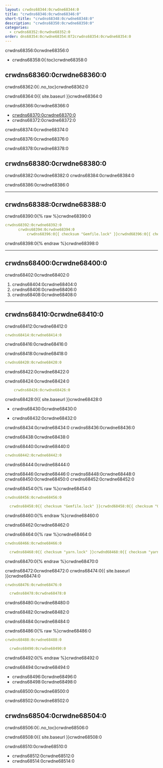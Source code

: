 ```yaml
---
layout: crwdns68344:0crwdne68344:0
title: "crwdns68346:0crwdne68346:0"
short-title: "crwdns68348:0crwdne68348:0"
description: "crwdns68350:0crwdne68350:0"
categories:
  - crwdns68352:0crwdne68352:0
order: dns68354:0crwdne68354:072crwdns68354:0crwdne68354:0
---
```

crwdns68356:0crwdne68356:0

* crwdns68358:0{:toc}crwdne68358:0

## crwdns68360:0crwdne68360:0

crwdns68362:0{:.no_toc}crwdne68362:0

crwdns68364:0{{ site.baseurl }}crwdne68364:0

crwdns68366:0crwdne68366:0

* <a href="crwdns68368:0crwdne68368:0" target="_blank">crwdns68370:0crwdne68370:0</a>
* crwdns68372:0crwdne68372:0

crwdns68374:0crwdne68374:0

crwdns68376:0crwdne68376:0

crwdns68378:0crwdne68378:0

## crwdns68380:0crwdne68380:0

crwdns68382:0crwdne68382:0 crwdns68384:0crwdne68384:0

crwdns68386:0crwdne68386:0

* * *

## crwdns68388:0crwdne68388:0

crwdns68390:0{% raw %}crwdne68390:0

```yaml
crwdns68392:0crwdne68392:0
      crwdns68394:0crwdne68394:0
          crwdns68396:0{{ checksum "Gemfile.lock" }}crwdnd68396:0{{ checksum "Gemfile.lock" }}crwdnd68396:0{{ checksum "yarn.lock" }}crwdnd68396:0{{ checksum "yarn.lock" }}crwdne68396:0    
```

crwdns68398:0{% endraw %}crwdne68398:0

* * *

## crwdns68400:0crwdne68400:0

crwdns68402:0crwdne68402:0

1. crwdns68404:0crwdne68404:0
2. crwdns68406:0crwdne68406:0
3. crwdns68408:0crwdne68408:0

* * *

## crwdns68410:0crwdne68410:0

crwdns68412:0crwdne68412:0

```yaml
crwdns68414:0crwdne68414:0
```

crwdns68416:0crwdne68416:0

crwdns68418:0crwdne68418:0

```yaml
crwdns68420:0crwdne68420:0
```

crwdns68422:0crwdne68422:0

crwdns68424:0crwdne68424:0

```yaml
    crwdns68426:0crwdne68426:0
```

crwdns68428:0{{ site.baseurl }}crwdne68428:0

* crwdns68430:0crwdne68430:0

* crwdns68432:0crwdne68432:0

crwdns68434:0crwdne68434:0 crwdns68436:0crwdne68436:0

crwdns68438:0crwdne68438:0

crwdns68440:0crwdne68440:0

```yaml
crwdns68442:0crwdne68442:0
```

crwdns68444:0crwdne68444:0

crwdns68446:0crwdne68446:0 crwdns68448:0crwdne68448:0 crwdns68450:0crwdne68450:0 crwdns68452:0crwdne68452:0

crwdns68454:0{% raw %}crwdne68454:0

```yaml
crwdns68456:0crwdne68456:0

  crwdns68458:0{{ checksum "Gemfile.lock" }}crwdnd68458:0{{ checksum "Gemfile.lock" }}crwdne68458:0
```

crwdns68460:0{% endraw %}crwdne68460:0

crwdns68462:0crwdne68462:0

crwdns68464:0{% raw %}crwdne68464:0

```yaml
crwdns68466:0crwdne68466:0

  crwdns68468:0{{ checksum "yarn.lock" }}crwdnd68468:0{{ checksum "yarn.lock" }}crwdne68468:0
```

crwdns68470:0{% endraw %}crwdne68470:0

crwdns68472:0crwdne68472:0 crwdns68474:0{{ site.baseurl }}crwdne68474:0

```yaml
crwdns68476:0crwdne68476:0

  crwdns68478:0crwdne68478:0
```

crwdns68480:0crwdne68480:0

crwdns68482:0crwdne68482:0

crwdns68484:0crwdne68484:0

crwdns68486:0{% raw %}crwdne68486:0

```yaml
crwdns68488:0crwdne68488:0

  crwdns68490:0crwdne68490:0
```

crwdns68492:0{% endraw %}crwdne68492:0

crwdns68494:0crwdne68494:0

* crwdns68496:0crwdne68496:0
* crwdns68498:0crwdne68498:0

crwdns68500:0crwdne68500:0

crwdns68502:0crwdne68502:0

## crwdns68504:0crwdne68504:0

crwdns68506:0{:.no_toc}crwdne68506:0

crwdns68508:0{{ site.baseurl }}crwdne68508:0

crwdns68510:0crwdne68510:0

* crwdns68512:0crwdne68512:0
* crwdns68514:0crwdne68514:0